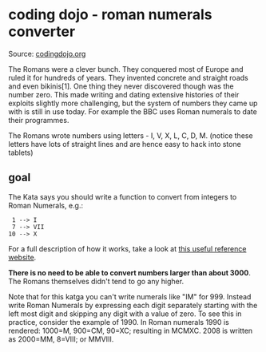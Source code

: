 # coding dojo - roman numerals converter

Source: [codingdojo.org](http://codingdojo.org/cgi-bin/index.pl?KataRomanNumerals)

The Romans were a clever bunch. They conquered most of Europe and ruled it for hundreds of years. They invented concrete and straight roads and even bikinis[1]. One thing they never discovered though was the number zero. This made writing and dating extensive histories of their exploits slightly more challenging, but the system of numbers they came up with is still in use today. For example the BBC uses Roman numerals to date their programmes.

The Romans wrote numbers using letters - I, V, X, L, C, D, M. (notice these letters have lots of straight lines and are hence easy to hack into stone tablets)

## goal

 The Kata says you should write a function to convert from integers to Roman Numerals, e.g.:
```
 1 --> I
 7 --> VII
10 --> X
```

For a full description of how it works, take a look at [this useful reference website](http://www.novaroma.org/via_romana/numbers.html).

**There is no need to be able to convert numbers larger than about 3000**. The Romans themselves didn't tend to go any higher.

Note that for this katga you can't write numerals like "IM" for 999. Instead write Roman Numerals by expressing each digit separately starting with the left most digit and skipping any digit with a value of zero. To see this in practice, consider the example of 1990. In Roman numerals 1990 is rendered: 1000=M, 900=CM, 90=XC; resulting in MCMXC. 2008 is written as 2000=MM, 8=VIII; or MMVIII. 
